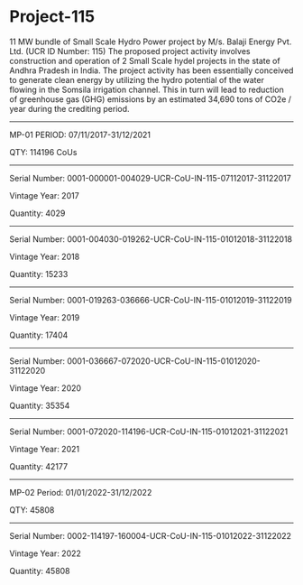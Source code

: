 # Project-115
11 MW bundle of Small Scale Hydro Power project by M/s. Balaji Energy Pvt. Ltd. (UCR ID Number: 115)
The proposed project activity involves construction and operation of 2 Small Scale hydel projects in the state of Andhra Pradesh in India. The project activity has been essentially conceived to generate clean energy by utilizing the hydro potential of the water flowing in the Somsila irrigation channel. This in turn will lead to reduction of greenhouse gas (GHG) emissions by an estimated 34,690 tons of CO2e / year during the crediting period.
____________________
MP-01 PERIOD: 07/11/2017-31/12/2021

QTY: 114196 CoUs
_____
Serial Number: 0001-000001-004029-UCR-CoU-IN-115-07112017-31122017

Vintage Year: 2017

Quantity: 4029
____________
Serial Number: 0001-004030-019262-UCR-CoU-IN-115-01012018-31122018

Vintage Year: 2018

Quantity: 15233
_____________
Serial Number: 0001-019263-036666-UCR-CoU-IN-115-01012019-31122019

Vintage Year: 2019

Quantity: 17404
______________
Serial Number: 0001-036667-072020-UCR-CoU-IN-115-01012020-31122020

Vintage Year: 2020

Quantity: 35354
_______________
Serial Number: 0001-072020-114196-UCR-CoU-IN-115-01012021-31122021

Vintage Year: 2021

Quantity: 42177
____________________
MP-02 Period: 01/01/2022-31/12/2022

QTY: 45808
_______________
Serial Number: 0002-114197-160004-UCR-CoU-IN-115-01012022-31122022

Vintage Year: 2022

Quantity: 45808




